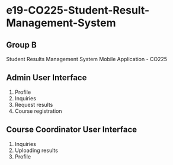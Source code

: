 # e19-CO225-Student-Result-Management-System
## Group B
Student Results Management System Mobile Application - CO225

## Admin User Interface
1. Profile
2. Inquiries
3. Request results
4. Course registration
   
## Course Coordinator User Interface
1. Inquiries
2. Uploading results
3. Profile


